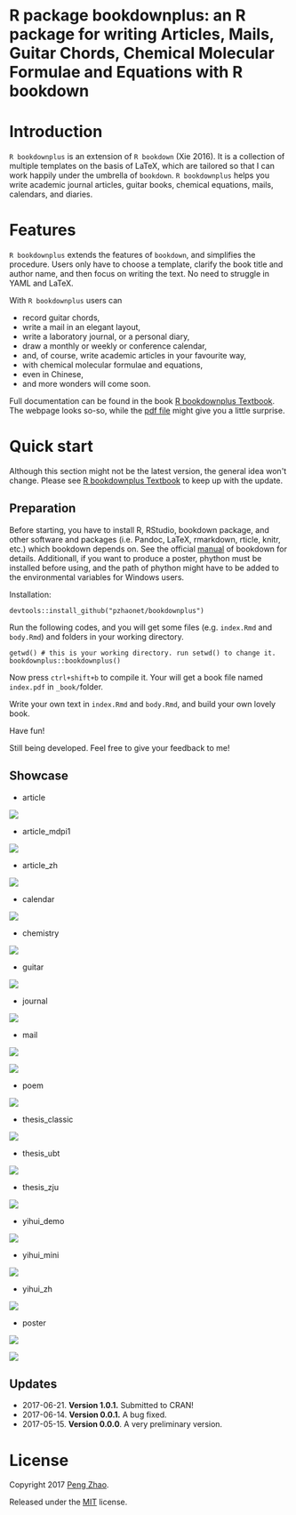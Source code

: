 # R package bookdownplus: an R package for writing Articles, Mails, Guitar Chords, Chemical Molecular Formulae and Equations with R bookdown

# Introduction

`R bookdownplus` is an extension of `R bookdown` (Xie 2016). It is a collection of
multiple templates on the basis of LaTeX, which are tailored so that I can work happily under the umbrella of `bookdown`. `R bookdownplus` helps you write academic journal articles, guitar books, chemical equations, mails, calendars, and diaries.

# Features

`R bookdownplus` extends the features of `bookdown`, and simplifies the procedure. Users only have to choose a template, clarify the book title and author name, and then focus on writing the text. No need to struggle in YAML and LaTeX. 

With `R bookdownplus` users can

-   record guitar chords,
-   write a mail in an elegant layout,
-   write a laboratory journal, or a personal diary,
-   draw a monthly or weekly or conference calendar,
-   and, of course, write academic articles in your favourite way,
-   with chemical molecular formulae and equations,
-   even in Chinese,
-   and more wonders will come soon.

Full documentation can be found in the book [R bookdownplus Textbook](https://bookdown.org/baydap/bookdown-plus). The webpage looks so-so, while the [pdf file](https://bookdown.org/baydap/bookdown-plus/bookdown-plus.pdf) might give you a little surprise.  

# Quick start

Although this section might not be the latest version, the general idea won't change. Please see [R bookdownplus Textbook](https://bookdown.org/baydap/bookdown) to keep up with the update.

## Preparation

Before starting, you have to install R, RStudio, bookdown package, and
other software and packages (i.e. Pandoc, LaTeX, rmarkdown, rticle,
knitr, etc.) which bookdown depends on. See the official [manual](https://bookdown.org/yihui/bookdown/) of
bookdown for details. Additionall, if you want to produce a poster, phython must be installed before using, and the path of phython might have to be added to the environmental variables for Windows users.

Installation:

```
devtools::install_github("pzhaonet/bookdownplus")
```

Run the following codes, and you will get some files (e.g. `index.Rmd` and `body.Rmd`) and folders in your working directory.

```
getwd() # this is your working directory. run setwd() to change it.
bookdownplus::bookdownplus()
```

Now press `ctrl+shift+b` to compile it. Your will get a book file named `index.pdf` in `_book/`folder.

Write your own text in `index.Rmd` and `body.Rmd`, and build your own lovely book.

Have fun!

Still being developed.  Feel free to give your feedback to me!


## Showcase

- article


![](https://raw.githubusercontent.com/pzhaonet/bookdown-plus/master/showcase/bookdown+article.jpg)

- article_mdpi1

![](https://raw.githubusercontent.com/pzhaonet/bookdown-plus/master/showcase/bookdown+article_mdpi.jpg)

- article_zh

![](https://raw.githubusercontent.com/pzhaonet/bookdown-plus/master/showcase/bookdown+article_zh.jpg)

- calendar

![](https://raw.githubusercontent.com/pzhaonet/bookdown-plus/master/showcase/bookdown+calendar.jpg)

- chemistry

![](https://raw.githubusercontent.com/pzhaonet/bookdown-plus/master/showcase/bookdown+chemistry.jpg)

- guitar

![](https://raw.githubusercontent.com/pzhaonet/bookdown-plus/master/showcase/bookdown+guitar.jpg)

- journal

![](https://raw.githubusercontent.com/pzhaonet/bookdown-plus/master/showcase/bookdown+journal.jpg)

- mail

![](https://raw.githubusercontent.com/pzhaonet/bookdown-plus/master/showcase/bookdown+mail.jpg)

![](https://raw.githubusercontent.com/pzhaonet/bookdown-plus/master/showcase/bookdown+mail2.png)

- poem

![](https://raw.githubusercontent.com/pzhaonet/bookdown-plus/master/showcase/bookdown+poem.jpg)

- thesis_classic

![](https://raw.githubusercontent.com/pzhaonet/bookdown-plus/master/showcase/bookdown+thesis_classic.jpg)

- thesis_ubt

![](https://raw.githubusercontent.com/pzhaonet/bookdown-plus/master/showcase/bookdown+thesis_ubt.jpg)

- thesis_zju

![](https://raw.githubusercontent.com/pzhaonet/bookdown-plus/master/showcase/bookdown+thesis_zju.jpg)

- yihui_demo

![](https://raw.githubusercontent.com/pzhaonet/bookdown-plus/master/showcase/bookdown+yihui_demo.jpg)

- yihui_mini

![](https://raw.githubusercontent.com/pzhaonet/bookdown-plus/master/showcase/bookdown+yihui_mini.jpg)

- yihui_zh

![](https://raw.githubusercontent.com/pzhaonet/bookdown-plus/master/showcase/bookdown+yihui_zh.jpg)

- poster

![](https://raw.githubusercontent.com/pzhaonet/bookdown-plus/master/showcase/bookdown+poster_ocean.jpg)

![](https://raw.githubusercontent.com/pzhaonet/bookdown-plus/master/showcase/bookdown+poster_eco.jpg)

## Updates

- 2017-06-21. **Version 1.0.1.** Submitted to CRAN!
- 2017-06-14. **Version 0.0.1.**  A bug fixed.
- 2017-05-15. **Version 0.0.0**. A very preliminary version.


# License

Copyright 2017 [Peng Zhao](http://pzhao.org).

Released under the [MIT](https://github.com/pzhaonet/bookdown-plus/blob/master/LICENSE.md) license.

